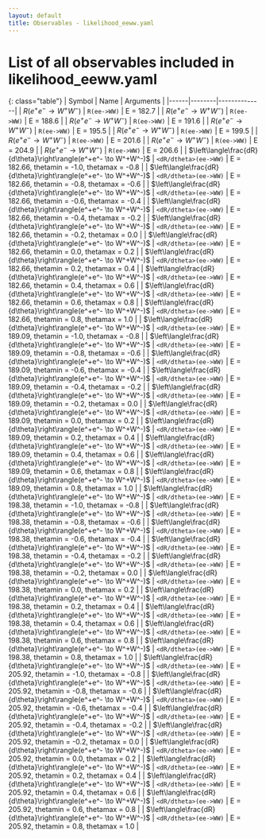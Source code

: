 ```yaml
---
layout: default
title: Observables - likelihood_eeww.yaml
---
```


# List of all observables included in likelihood_eeww.yaml

{: class="table"}
| Symbol | Name | Arguments |
|------|--------|--------------|
| $R(e^+e^- \to W^+W^-)$ | `R(ee->WW)` | E = 182.7 |
| $R(e^+e^- \to W^+W^-)$ | `R(ee->WW)` | E = 188.6 |
| $R(e^+e^- \to W^+W^-)$ | `R(ee->WW)` | E = 191.6 |
| $R(e^+e^- \to W^+W^-)$ | `R(ee->WW)` | E = 195.5 |
| $R(e^+e^- \to W^+W^-)$ | `R(ee->WW)` | E = 199.5 |
| $R(e^+e^- \to W^+W^-)$ | `R(ee->WW)` | E = 201.6 |
| $R(e^+e^- \to W^+W^-)$ | `R(ee->WW)` | E = 204.9 |
| $R(e^+e^- \to W^+W^-)$ | `R(ee->WW)` | E = 206.6 |
| $\left\langle\frac{dR}{d\theta}\right\rangle(e^+e^- \to W^+W^-)$ | `<dR/dtheta>(ee->WW)` | E = 182.66, thetamin = -1.0, thetamax = -0.8 |
| $\left\langle\frac{dR}{d\theta}\right\rangle(e^+e^- \to W^+W^-)$ | `<dR/dtheta>(ee->WW)` | E = 182.66, thetamin = -0.8, thetamax = -0.6 |
| $\left\langle\frac{dR}{d\theta}\right\rangle(e^+e^- \to W^+W^-)$ | `<dR/dtheta>(ee->WW)` | E = 182.66, thetamin = -0.6, thetamax = -0.4 |
| $\left\langle\frac{dR}{d\theta}\right\rangle(e^+e^- \to W^+W^-)$ | `<dR/dtheta>(ee->WW)` | E = 182.66, thetamin = -0.4, thetamax = -0.2 |
| $\left\langle\frac{dR}{d\theta}\right\rangle(e^+e^- \to W^+W^-)$ | `<dR/dtheta>(ee->WW)` | E = 182.66, thetamin = -0.2, thetamax = 0.0 |
| $\left\langle\frac{dR}{d\theta}\right\rangle(e^+e^- \to W^+W^-)$ | `<dR/dtheta>(ee->WW)` | E = 182.66, thetamin = 0.0, thetamax = 0.2 |
| $\left\langle\frac{dR}{d\theta}\right\rangle(e^+e^- \to W^+W^-)$ | `<dR/dtheta>(ee->WW)` | E = 182.66, thetamin = 0.2, thetamax = 0.4 |
| $\left\langle\frac{dR}{d\theta}\right\rangle(e^+e^- \to W^+W^-)$ | `<dR/dtheta>(ee->WW)` | E = 182.66, thetamin = 0.4, thetamax = 0.6 |
| $\left\langle\frac{dR}{d\theta}\right\rangle(e^+e^- \to W^+W^-)$ | `<dR/dtheta>(ee->WW)` | E = 182.66, thetamin = 0.6, thetamax = 0.8 |
| $\left\langle\frac{dR}{d\theta}\right\rangle(e^+e^- \to W^+W^-)$ | `<dR/dtheta>(ee->WW)` | E = 182.66, thetamin = 0.8, thetamax = 1.0 |
| $\left\langle\frac{dR}{d\theta}\right\rangle(e^+e^- \to W^+W^-)$ | `<dR/dtheta>(ee->WW)` | E = 189.09, thetamin = -1.0, thetamax = -0.8 |
| $\left\langle\frac{dR}{d\theta}\right\rangle(e^+e^- \to W^+W^-)$ | `<dR/dtheta>(ee->WW)` | E = 189.09, thetamin = -0.8, thetamax = -0.6 |
| $\left\langle\frac{dR}{d\theta}\right\rangle(e^+e^- \to W^+W^-)$ | `<dR/dtheta>(ee->WW)` | E = 189.09, thetamin = -0.6, thetamax = -0.4 |
| $\left\langle\frac{dR}{d\theta}\right\rangle(e^+e^- \to W^+W^-)$ | `<dR/dtheta>(ee->WW)` | E = 189.09, thetamin = -0.4, thetamax = -0.2 |
| $\left\langle\frac{dR}{d\theta}\right\rangle(e^+e^- \to W^+W^-)$ | `<dR/dtheta>(ee->WW)` | E = 189.09, thetamin = -0.2, thetamax = 0.0 |
| $\left\langle\frac{dR}{d\theta}\right\rangle(e^+e^- \to W^+W^-)$ | `<dR/dtheta>(ee->WW)` | E = 189.09, thetamin = 0.0, thetamax = 0.2 |
| $\left\langle\frac{dR}{d\theta}\right\rangle(e^+e^- \to W^+W^-)$ | `<dR/dtheta>(ee->WW)` | E = 189.09, thetamin = 0.2, thetamax = 0.4 |
| $\left\langle\frac{dR}{d\theta}\right\rangle(e^+e^- \to W^+W^-)$ | `<dR/dtheta>(ee->WW)` | E = 189.09, thetamin = 0.4, thetamax = 0.6 |
| $\left\langle\frac{dR}{d\theta}\right\rangle(e^+e^- \to W^+W^-)$ | `<dR/dtheta>(ee->WW)` | E = 189.09, thetamin = 0.6, thetamax = 0.8 |
| $\left\langle\frac{dR}{d\theta}\right\rangle(e^+e^- \to W^+W^-)$ | `<dR/dtheta>(ee->WW)` | E = 189.09, thetamin = 0.8, thetamax = 1.0 |
| $\left\langle\frac{dR}{d\theta}\right\rangle(e^+e^- \to W^+W^-)$ | `<dR/dtheta>(ee->WW)` | E = 198.38, thetamin = -1.0, thetamax = -0.8 |
| $\left\langle\frac{dR}{d\theta}\right\rangle(e^+e^- \to W^+W^-)$ | `<dR/dtheta>(ee->WW)` | E = 198.38, thetamin = -0.8, thetamax = -0.6 |
| $\left\langle\frac{dR}{d\theta}\right\rangle(e^+e^- \to W^+W^-)$ | `<dR/dtheta>(ee->WW)` | E = 198.38, thetamin = -0.6, thetamax = -0.4 |
| $\left\langle\frac{dR}{d\theta}\right\rangle(e^+e^- \to W^+W^-)$ | `<dR/dtheta>(ee->WW)` | E = 198.38, thetamin = -0.4, thetamax = -0.2 |
| $\left\langle\frac{dR}{d\theta}\right\rangle(e^+e^- \to W^+W^-)$ | `<dR/dtheta>(ee->WW)` | E = 198.38, thetamin = -0.2, thetamax = 0.0 |
| $\left\langle\frac{dR}{d\theta}\right\rangle(e^+e^- \to W^+W^-)$ | `<dR/dtheta>(ee->WW)` | E = 198.38, thetamin = 0.0, thetamax = 0.2 |
| $\left\langle\frac{dR}{d\theta}\right\rangle(e^+e^- \to W^+W^-)$ | `<dR/dtheta>(ee->WW)` | E = 198.38, thetamin = 0.2, thetamax = 0.4 |
| $\left\langle\frac{dR}{d\theta}\right\rangle(e^+e^- \to W^+W^-)$ | `<dR/dtheta>(ee->WW)` | E = 198.38, thetamin = 0.4, thetamax = 0.6 |
| $\left\langle\frac{dR}{d\theta}\right\rangle(e^+e^- \to W^+W^-)$ | `<dR/dtheta>(ee->WW)` | E = 198.38, thetamin = 0.6, thetamax = 0.8 |
| $\left\langle\frac{dR}{d\theta}\right\rangle(e^+e^- \to W^+W^-)$ | `<dR/dtheta>(ee->WW)` | E = 198.38, thetamin = 0.8, thetamax = 1.0 |
| $\left\langle\frac{dR}{d\theta}\right\rangle(e^+e^- \to W^+W^-)$ | `<dR/dtheta>(ee->WW)` | E = 205.92, thetamin = -1.0, thetamax = -0.8 |
| $\left\langle\frac{dR}{d\theta}\right\rangle(e^+e^- \to W^+W^-)$ | `<dR/dtheta>(ee->WW)` | E = 205.92, thetamin = -0.8, thetamax = -0.6 |
| $\left\langle\frac{dR}{d\theta}\right\rangle(e^+e^- \to W^+W^-)$ | `<dR/dtheta>(ee->WW)` | E = 205.92, thetamin = -0.6, thetamax = -0.4 |
| $\left\langle\frac{dR}{d\theta}\right\rangle(e^+e^- \to W^+W^-)$ | `<dR/dtheta>(ee->WW)` | E = 205.92, thetamin = -0.4, thetamax = -0.2 |
| $\left\langle\frac{dR}{d\theta}\right\rangle(e^+e^- \to W^+W^-)$ | `<dR/dtheta>(ee->WW)` | E = 205.92, thetamin = -0.2, thetamax = 0.0 |
| $\left\langle\frac{dR}{d\theta}\right\rangle(e^+e^- \to W^+W^-)$ | `<dR/dtheta>(ee->WW)` | E = 205.92, thetamin = 0.0, thetamax = 0.2 |
| $\left\langle\frac{dR}{d\theta}\right\rangle(e^+e^- \to W^+W^-)$ | `<dR/dtheta>(ee->WW)` | E = 205.92, thetamin = 0.2, thetamax = 0.4 |
| $\left\langle\frac{dR}{d\theta}\right\rangle(e^+e^- \to W^+W^-)$ | `<dR/dtheta>(ee->WW)` | E = 205.92, thetamin = 0.4, thetamax = 0.6 |
| $\left\langle\frac{dR}{d\theta}\right\rangle(e^+e^- \to W^+W^-)$ | `<dR/dtheta>(ee->WW)` | E = 205.92, thetamin = 0.6, thetamax = 0.8 |
| $\left\langle\frac{dR}{d\theta}\right\rangle(e^+e^- \to W^+W^-)$ | `<dR/dtheta>(ee->WW)` | E = 205.92, thetamin = 0.8, thetamax = 1.0 |
